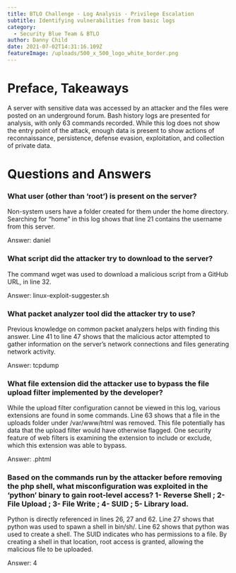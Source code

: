 ```yaml
---
title: BTLO Challenge - Log Analysis - Privilege Escalation
subtitle: Identifying vulnerabilities from basic logs
category:
  - Security Blue Team & BTLO
author: Danny Child
date: 2021-07-02T14:31:16.109Z
featureImage: /uploads/500_x_500_logo_white_border.png
---
```

# **Preface, Takeaways**

A server with sensitive data was accessed by an attacker and the files were posted on an underground forum. Bash history logs are presented for analysis, with only 63 commands recorded.
While this log does not show the entry point of the attack, enough data is present to show actions of reconnaissance, persistence, defense evasion, exploitation, and collection of private data.

# **Questions and Answers**

### **What user (other than ‘root’) is present on the server?**

Non-system users have a folder created for them under the home directory. Searching for “home” in this log shows that line 21 contains the username from this server.


Answer: daniel

### **What script did the attacker try to download to the server?**

The command wget was used to download a malicious script from a GitHub URL, in line 32.


Answer: linux-exploit-suggester.sh

### **What packet analyzer tool did the attacker try to use?**

Previous knowledge on common packet analyzers helps with finding this answer. Line 41 to line 47 shows that the malicious actor attempted to gather information on the server’s network connections and files generating network activity.


Answer: tcpdump

### **What file extension did the attacker use to bypass the file upload filter implemented by the developer?**

While the upload filter configuration cannot be viewed in this log, various extensions are found in some commands. Line 63 shows that a file in the uploads folder under /var/www/html was removed. This file potentially has data that the upload filter would have otherwise flagged. One security feature of web filters is examining the extension to include or exclude, which this extension was able to bypass.


Answer: .phtml

### **Based on the commands run by the attacker before removing the php shell, what misconfiguration was exploited in the ‘python’ binary to gain root-level access? 1- Reverse Shell ; 2- File Upload ; 3- File Write ; 4- SUID ; 5- Library load.**

Python is directly referenced in lines 26, 27 and 62. Line 27 shows that python was used to spawn a shell in bin/sh/. Line 62 shows that python was used to create a shell. The SUID indicates who has permissions to a file. By creating a shell in that location, root access is granted, allowing the malicious file to be uploaded.


Answer: 4
